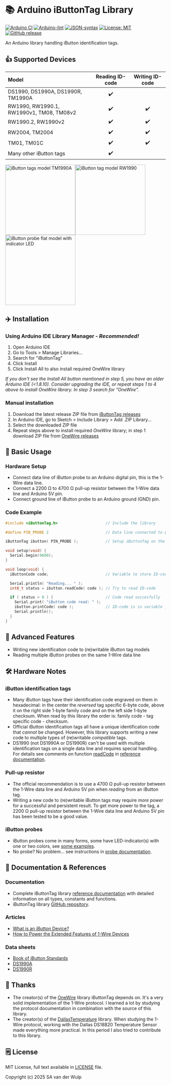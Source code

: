 # 📚 Arduino iButtonTag Library

[![Arduino CI](https://github.com/vdwulp/iButtonTag/actions/workflows/arduino-ci.yml/badge.svg)](https://github.com/marketplace/actions/arduino_ci)
[![Arduino-lint](https://github.com/vdwulp/iButtonTag/actions/workflows/arduino-lint.yml/badge.svg)](https://github.com/marketplace/actions/arduino-arduino-lint-action)
[![JSON-syntax](https://github.com/vdwulp/iButtonTag/actions/workflows/json-syntax.yml/badge.svg)](https://github.com/marketplace/actions/json-syntax-check)
[![License: MIT](https://img.shields.io/badge/license-MIT-green.svg)](https://github.com/vdwulp/iButtonTag/blob/main/LICENSE)
[![GitHub release](https://img.shields.io/github/v/release/vdwulp/iButtonTag.svg)](https://github.com/vdwulp/iButtonTag/releases/latest)

An Arduino library handling iButton identification tags.

## 👍 Supported Devices

| Model                                    | Reading ID-code | Writing ID-code |
|:-----------------------------------------|:---------------:|:---------------:|
| DS1990, DS1990A, DS1990R, TM1990A        | ✔️ |    |
| RW1990, RW1990.1, RW1990v1, TM08, TM08v2 | ✔️ | ✔️ |
| RW1990.2, RW1990v2                       | ✔️ | ✔️ |
| RW2004, TM2004                           | ✔️ | ✔️ |
| TM01, TM01C                              | ✔️ | ✔️ |
| Many other iButton tags                  | ✔️ |    |

<img src="https://vdwulp.github.io/iButtonTag/iButtonTag-TM1990A.png" alt="iButton tags model TM1990A" width=220 height=220><img src="https://vdwulp.github.io/iButtonTag/iButtonTag-RW1990.png" alt="iButton tag model RW1990" width=220 height=220><img src="https://vdwulp.github.io/iButtonTag/iButtonProbe-OneLed.png" alt="iButton probe flat model with indicator LED" width=220 height=220>

## ✈️ Installation

### Using Arduino IDE Library Manager - _Recommended!_
1. Open Arduino IDE
2. Go to Tools > Manage Libraries...
3. Search for "iButtonTag"
4. Click Install
5. Click Install All to also install required OneWire library

_If you don't see the Install All button mentioned in step 5, you have an older Arduino IDE (<1.8.10). Consider upgrading the IDE, or repeat steps 1 to 4 above to install OneWire library. In step 3 search for "OneWire"._

### Manual installation
1. Download the latest release ZIP file from [iButtonTag releases](https://github.com/vdwulp/iButtonTag/releases/latest)
2. In Arduino IDE, go to Sketch > Include Library > Add .ZIP Library...
3. Select the downloaded ZIP file
4. Repeat steps above to install required _OneWire_ library; in step 1 download ZIP file from [OneWire releases](https://github.com/PaulStoffregen/OneWire/releases/latest)

## 🚶 Basic Usage

### Hardware Setup
- Connect data line of iButton probe to an Arduino digital pin, this is the 1-Wire data line.
- Connect a 2200 Ω to 4700 Ω pull-up resistor between the 1-Wire data line and Arduino 5V pin.
- Connect ground line of iButton probe to an Arduino ground (GND) pin.

### Code Example

   ```cpp
   #include <iButtonTag.h>                     // Include the library

   #define PIN_PROBE 2                         // Data line connected to pin 2

   iButtonTag ibutton( PIN_PROBE );            // Setup iButtonTag on the pin

   void setup(void) {
     Serial.begin(9600);
   }

   void loop(void) {
     iButtonCode code;                         // Variable to store ID-code

     Serial.println( "Reading... " );
     int8_t status = ibutton.readCode( code ); // Try to read ID-code

     if ( status > 0 ) {                       // Code read succesfully
       Serial.print( "iButton code read: " );
       ibutton.printCode( code );              // ID-code is in variable _code_
       Serial.println();
     }
   }
   ```

## 🏃 Advanced Features
- Writing new identification code to (re)writable iButton tag models
- Reading multiple iButton probes on the same 1-Wire data line

## 🛠️ Hardware Notes

### iButton identification tags
- Many iButton tags have their identification code engraved on them in hexadecimal: in the center the _reversed_ tag specific 6-byte code, above it on the right side 1-byte family code and on the left side 1-byte checksum. When read by this library the order is: family code - tag specific code - checksum.
- Official iButton identification tags all have a unique identification code that _cannot_ be changed. However, this library supports writing a new code to multiple types of (re)writable _compatible_ tags.
- DS1990 (not DS1990A or DS1990R) can't be used with multiple identification tags on a single data line and requires special handling. For details see comments on function [readCode](https://vdwulp.github.io/iButtonTag/REFERENCE.html#readCode) in [reference documentation](https://vdwulp.github.io/iButtonTag/REFERENCE.html).

### Pull-up resistor
- The official recommendation is to use a 4700 Ω pull-up resistor between the 1-Wire data line and Arduino 5V pin when _reading_ from an iButton tag.
- Writing a new code to (re)writable iButton tags may require _more power_ for a successful and persistent result. To get more power to the tag, a 2200 Ω pull-up resistor between the 1-Wire data line and Arduino 5V pin has been tested to be a good value.

### iButton probes
- iButton probes come in many forms, some have LED-indicator(s) with one or two colors, see [some examples](https://vdwulp.github.io/iButtonTag/probes.html#examples).
- No probe? No problem... see instructions in [probe documentation](https://vdwulp.github.io/iButtonTag/probes.html#noprobe).

## 📓 Documentation & References

### Documentation
- Complete iButtonTag library [reference documentation](https://vdwulp.github.io/iButtonTag/REFERENCE.html) with detailed information on all types, constants and functions.
- iButtonTag library [GitHub repository](https://github.com/vdwulp/iButtonTag).

### Articles
- [What is an iButton Device?](https://www.analog.com/media/en/technical-documentation/tech-articles/what-is-an-ibutton-device.pdf)
- [How to Power the Extended Features of 1-Wire Devices](https://www.analog.com/media/en/technical-documentation/tech-articles/how-to-power-the-extended-features-of-1wire-devices.pdf)

### Data sheets
- [Book of iButton Standards](https://www.analog.com/media/en/technical-documentation/tech-articles/book-of-ibuttonreg-standards.pdf)
- [DS1990A](https://www.analog.com/media/en/technical-documentation/data-sheets/ds1990a.pdf)
- [DS1990R](https://www.analog.com/media/en/technical-documentation/data-sheets/DS1990R-DS1990R-F5.pdf)

## 🙏 Thanks
- The creator(s) of the [OneWire](https://github.com/PaulStoffregen/OneWire) library iButtonTag depends on. It's a very solid implementation of the 1-Wire protocol. I learned a lot by studying the protocol documentation in combination with the source of this library.
- The creator(s) of the [DallasTemperature](https://github.com/milesburton/Arduino-Temperature-Control-Library) library. When studying the 1-Wire protocol, working with the Dallas DS18B20 Temperature Sensor made everything more practical. In this period I also tried to contribute to this library.

## 🗒️ License
MIT License, full text available in [LICENSE](https://github.com/vdwulp/iButtonTag/blob/main/LICENSE) file.

Copyright (c) 2025 SA van der Wulp

